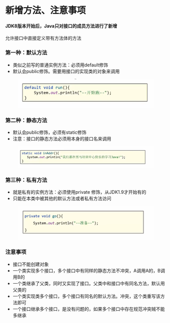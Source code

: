 # 新增方法、注意事项

#### JDK8版本开始后，Java只对接口的成员方法进行了新增

允许接口中直接定义带有方法体的方法

### 第一种：默认方法

* 类似之前写的普通实例方法：必须用default修饰
* 默认会public修饰。需要用接口的实现类的对象来调用

<figure><img src="../.gitbook/assets/image (5) (3).png" alt=""><figcaption></figcaption></figure>

### 第二种：静态方法

* 默认会public修饰，必须有static修饰
* 注意：接口的静态方法必须用本身的接口名来调用

<figure><img src="../.gitbook/assets/image (4) (3) (1).png" alt=""><figcaption></figcaption></figure>

### 第三种：私有方法

* 就是私有的实例方法：必须使用private 修饰，从JDK1.9才开始有的
* 只能在本类中被其他的默认方法或者私有方法访问

<figure><img src="../.gitbook/assets/image (3) (1) (3) (1).png" alt=""><figcaption></figcaption></figure>

### 注意事项

* 接口不能创建对象
* 一个类实现多个接口，多个接口中有同样的静态方法不冲突，A调用A的，B调用B的
* 一个类继承了父类，同时又实现了接口。父类中和接口中有同名方法，默认用父类的
* 一个类实现类多个接口，多个接口有同名的默认方法。冲突，这个类重写该方法即可
* 一个接口继承多个接口，是没有问题的，如果多个接口中存在规范冲突贼不能多继承
